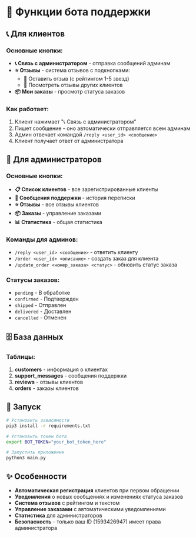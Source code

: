 # 🤖 Функции бота поддержки

## 📞 Для клиентов

### Основные кнопки:
- **📞 Связь с администратором** - отправка сообщений админам
- **⭐ Отзывы** - система отзывов с подкнопками:
  - 📝 Оставить отзыв (с рейтингом 1-5 звезд)
  - 👀 Посмотреть отзывы других клиентов
- **📦 Мои заказы** - просмотр статуса заказов

### Как работает:
1. Клиент нажимает "📞 Связь с администратором"
2. Пишет сообщение - оно автоматически отправляется всем админам
3. Админ отвечает командой `/reply <user_id> <сообщение>`
4. Клиент получает ответ от администратора

## 👑 Для администраторов

### Основные кнопки:
- **📋 Список клиентов** - все зарегистрированные клиенты
- **💬 Сообщения поддержки** - история переписки
- **⭐ Отзывы** - все отзывы клиентов
- **📦 Заказы** - управление заказами
- **📊 Статистика** - общая статистика

### Команды для админов:
- `/reply <user_id> <сообщение>` - ответить клиенту
- `/order <user_id> <описание>` - создать заказ для клиента
- `/update_order <номер_заказа> <статус>` - обновить статус заказа

### Статусы заказов:
- `pending` - В обработке
- `confirmed` - Подтвержден
- `shipped` - Отправлен
- `delivered` - Доставлен
- `cancelled` - Отменен

## 🗄️ База данных

### Таблицы:
1. **customers** - информация о клиентах
2. **support_messages** - сообщения поддержки
3. **reviews** - отзывы клиентов
4. **orders** - заказы клиентов

## 🚀 Запуск

```bash
# Установить зависимости
pip3 install -r requirements.txt

# Установить токен бота
export BOT_TOKEN="your_bot_token_here"

# Запустить приложение
python3 main.py
```

## ✨ Особенности

- **Автоматическая регистрация** клиентов при первом обращении
- **Уведомления** о новых сообщениях и изменениях статуса заказов
- **Система отзывов** с рейтингом и текстом
- **Управление заказами** с автоматическими уведомлениями
- **Статистика** для администраторов
- **Безопасность** - только ваш ID (1593426947) имеет права администратора
